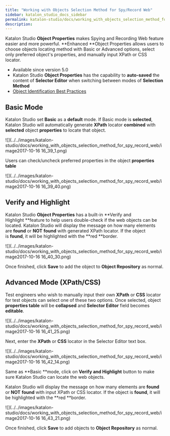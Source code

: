 ```yaml
---
title: "Working with Objects Selection Method for Spy/Record Web" 
sidebar: katalon_studio_docs_sidebar
permalink: katalon-studio/docs/working_with_objects_selection_method_for_spy_record_web.html 
description: 
---
```

Katalon Studio **Object Properties** makes Spying and Recording Web feature easier and more powerful. **Enhanced **Object Properties allows users to choose objects locating method with Basic or Advanced options, select only preferred object's properties, and manually input XPath or CSS locator. 

*   Available since version 5.0
*   Katalon Studio **Object Properties** has the capability to **auto-saved** the content of **Selector Editor** when switching between modes of **Selection Method**
*   [Object Identification Best Practices](https://docs.katalon.com/display/KD/Optimizing+Object+Identification+and+Tools)

Basic Mode
----------

Katalon Studio set **Basic** as a **default** mode. If Basic mode is **selected**, Katalon Studio will automatically generate **XPath** locator **combined** with **selected** object **properties** to locate that object. 

![](../../images/katalon-studio/docs/working_with_objects_selection_method_for_spy_record_web/image2017-10-16 16_39_1.png)

Users can check/uncheck preferred properties in the object **properties table**

![](../../images/katalon-studio/docs/working_with_objects_selection_method_for_spy_record_web/image2017-10-16 16_39_40.png)

Verify and Highlight
--------------------

Katalon Studio **Object Properties** has a built-in **Verify and Highlight **feature to help users double-check if the web objects can be located. Katalon Studio will display the message on how many elements are **found** or **NOT** **found** with generated XPath locator. If the object is **found**, it will be highlighted with the **red **border. 

![](../../images/katalon-studio/docs/working_with_objects_selection_method_for_spy_record_web/image2017-10-16 16_40_30.png)

Once finished, click **Save** to add the object to **Object Repository** as normal.

Advanced Mode (XPath/CSS)
-------------------------

Test engineers who wish to manually input their own **XPath** or **CSS** locator for test objects can select one of these two options. Once selected, object **properties table** will be **collapsed** and **Selector Editor** field becomes **editable**. 

![](../../images/katalon-studio/docs/working_with_objects_selection_method_for_spy_record_web/image2017-10-16 16_41_25.png)

Next, enter the **XPath** or **CSS** locator in the Selector Editor text box. 

![](../../images/katalon-studio/docs/working_with_objects_selection_method_for_spy_record_web/image2017-10-16 16_42_14.png)

Same as **Basic **mode, click on **Verify and Highlight** button to make sure Katalon Studio can locate the web objects. 

Katalon Studio will display the message on how many elements are **found** or **NOT** **found** with input XPath or CSS locator. If the object is **found**, it will be highlighted with the **red **border. 

![](../../images/katalon-studio/docs/working_with_objects_selection_method_for_spy_record_web/image2017-10-16 16_43_21.png)

Once finished, click **Save** to add objects to **Object Repository** as normal.